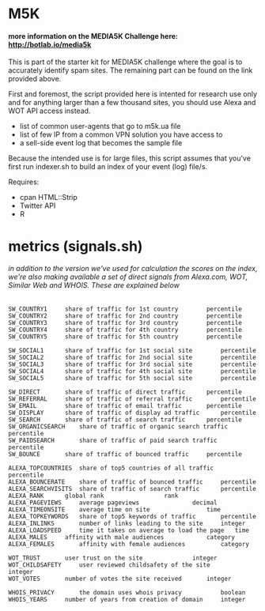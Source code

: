 # M5K

#### more information on the MEDIA5K Challenge here: http://botlab.io/media5k

This is part of the starter kit for MEDIA5K challenge where the goal is to accurately identify spam sites. The remaining part can be found on the link provided above.

First and foremost, the script provided here is intented for research use only and for anything larger than a few thousand sites, you should use Alexa and WOT API access instead.

- list of common user-agents that go to m5k.ua file
- list of few IP from a common VPN solution you have access to 
- a sell-side event log that becomes the sample file

Because the intended use is for large files, this script assumes that you've first run indexer.sh to build an index of your event (log) file/s. 

Requires: 

- cpan HTML::Strip 
- Twitter API
- R

# metrics (signals.sh)
###### in addition to the version we've used for calculation the scores on the index, we're also making available a set of direct signals from Alexa.com, WOT, Similar Web and WHOIS. These are explained below
	
	SW_COUNTRY1		share of traffic for 1st country		percentile
	SW_COUNTRY2		share of traffic for 2nd country		percentile
	SW_COUNTRY3		share of traffic for 3rd country		percentile
	SW_COUNTRY4		share of traffic for 4th country		percentile
	SW_COUNTRY5		share of traffic for 5th country		percentile

	SW_SOCIAL1		share of traffic for 1st social site		percentile		
	SW_SOCIAL2		share of traffic for 2nd social site		percentile
	SW_SOCIAL3		share of traffic for 3rd social site		percentile
	SW_SOCIAL4		share of traffic for 4th social site		percentile
	SW_SOCIAL5		share of traffic for 5th social site		percentile

	SW_DIRECT		share of traffic of direct traffic		percentile
	SW_REFERRAL		share of traffic of referral traffic		percentile
	SW_EMAIL		share of traffic of email traffic		percentile
	SW_DISPLAY		share of traffic of display ad traffic		percentile
	SW_SEARCH		share of traffic of search traffic		percentile
	SW_ORGANICSEARCH	share of traffic of organic search traffic	percentile
	SW_PAIDSEARCH		share of traffic of paid search traffic		percentile
	SW_BOUNCE		share of traffic of bounced traffic		percentile

	ALEXA_TOPCOUNTRIES	share of top5 countries of all traffic		percentile
	ALEXA_BOUNCERATE	share of traffic of bounced traffic		percentile
	ALEXA_SEARCHVISITS	share of traffic of search traffic		percentile
	ALEXA_RANK		global rank					rank
	ALEXA_PAGEVIEWS		average pageviews				decimal
	ALEXA_TIMEONSITE	average time on site				time
	ALEXA_TOPKEYWORDS	share of top5 keywords of traffic		percentile
	ALEXA_INLINKS		number of links leading to the site		integer
	ALEXA_LOADSPEED		time it takes on average to load the page	time
	ALEXA_MALES		affinity with male audiences			category
	ALEXA_FEMALES		affinity with female audiences			category

	WOT_TRUST		user trust on the site				integer
	WOT_CHILDSAFETY		user reviewed childsafety of the site		integer		
	WOT_VOTES		number of votes the site received		integer

	WHOIS_PRIVACY		the domain uses whois privacy			boolean
	WHOIS_YEARS		number of years from creation of domain		integer


